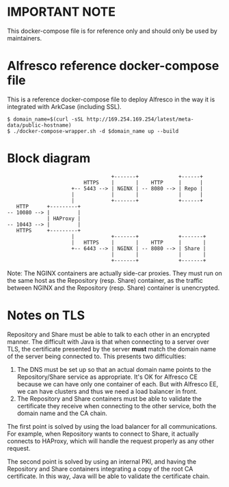 IMPORTANT NOTE
==============

This docker-compose file is for reference only and should only be used
by maintainers. 

Alfresco reference docker-compose file
======================================

This is a reference docker-compose file to deploy Alfresco in the way
it is integrated with ArkCase (including SSL).

    $ domain_name=$(curl -sSL http://169.254.169.254/latest/meta-data/public-hostname)
    $ ./docker-compose-wrapper.sh -d $domain_name up --build

Block diagram
=============

                                      +-------+             +------+
                             HTTPS    |       |    HTTP     |      |
                         +-- 5443 --> | NGINX | -- 8080 --> | Repo |
                         |            |       |             |      |
                         |            +-------+             +------+
       HTTP      +---------+
    -- 10080 --> |         |
                 | HAProxy |
    -- 10443 --> |         |
       HTTPS     +---------+
                         |            +-------+             +-------+
                         |   HTTPS    |       |    HTTP     |       |
                         +-- 6443 --> | NGINX | -- 8080 --> | Share |
                                      |       |             |       |
                                      +-------+             +-------+

Note: The NGINX containers are actually side-car proxies. They must
      run on the same host as the Repository (resp. Share) container,
      as the traffic between NGINX and the Repository (resp. Share)
      container is unencrypted.

Notes on TLS
============

Repository and Share must be able to talk to each other in an
encrypted manner. The difficult with Java is that when connecting to a
server over TLS, the certificate presented by the server **must**
match the domain name of the server being connected to. This presents
two difficulties:
  1. The DNS must be set up so that an actual domain name points to
     the Repository/Share service as appropriate. It's OK for Alfresco
     CE because we can have only one container of each. But with
     Alfresco EE, we can have clusters and thus we need a load
     balancer in front.
  2. The Repository and Share containers must be able to validate the
     certificate they receive when connecting to the other service,
     both the domain name and the CA chain.

The first point is solved by using the load balancer for all
communications. For example, when Repository wants to connect to
Share, it actually connects to HAProxy, which will handle the request
properly as any other request.

The second point is solved by using an internal PKI, and having the
Repository and Share containers integrating a copy of the root CA
certificate. In this way, Java will be able to validate the
certificate chain.
